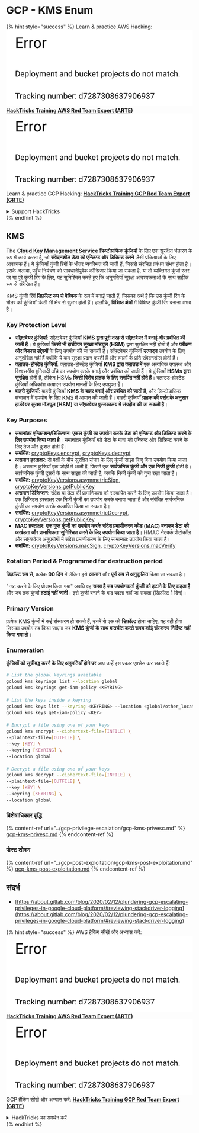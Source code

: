 # GCP - KMS Enum

{% hint style="success" %}
Learn & practice AWS Hacking:<img src="../../../.gitbook/assets/image (1) (1).png" alt="" data-size="line">[**HackTricks Training AWS Red Team Expert (ARTE)**](https://training.hacktricks.xyz/courses/arte)<img src="../../../.gitbook/assets/image (1) (1).png" alt="" data-size="line">\
Learn & practice GCP Hacking: <img src="../../../.gitbook/assets/image (2).png" alt="" data-size="line">[**HackTricks Training GCP Red Team Expert (GRTE)**<img src="../../../.gitbook/assets/image (2).png" alt="" data-size="line">](https://training.hacktricks.xyz/courses/grte)

<details>

<summary>Support HackTricks</summary>

* Check the [**subscription plans**](https://github.com/sponsors/carlospolop)!
* **Join the** 💬 [**Discord group**](https://discord.gg/hRep4RUj7f) or the [**telegram group**](https://t.me/peass) or **follow** us on **Twitter** 🐦 [**@hacktricks\_live**](https://twitter.com/hacktricks\_live)**.**
* **Share hacking tricks by submitting PRs to the** [**HackTricks**](https://github.com/carlospolop/hacktricks) and [**HackTricks Cloud**](https://github.com/carlospolop/hacktricks-cloud) github repos.

</details>
{% endhint %}

## KMS

The [**Cloud Key Management Service**](https://cloud.google.com/kms/docs/) **क्रिप्टोग्राफिक कुंजियों** के लिए एक सुरक्षित भंडारण के रूप में कार्य करता है, जो **संवेदनशील डेटा को एन्क्रिप्ट और डिक्रिप्ट करने** जैसी प्रक्रियाओं के लिए आवश्यक हैं। ये कुंजियाँ कुंजी रिंगों के भीतर व्यवस्थित की जाती हैं, जिससे संरचित प्रबंधन संभव होता है। इसके अलावा, पहुँच नियंत्रण को सावधानीपूर्वक कॉन्फ़िगर किया जा सकता है, या तो व्यक्तिगत कुंजी स्तर पर या पूरे कुंजी रिंग के लिए, यह सुनिश्चित करते हुए कि अनुमतियाँ सुरक्षा आवश्यकताओं के साथ सटीक रूप से संरेखित हैं।

KMS कुंजी रिंगें **डिफ़ॉल्ट रूप से वैश्विक** के रूप में बनाई जाती हैं, जिसका अर्थ है कि उस कुंजी रिंग के भीतर की कुंजियाँ किसी भी क्षेत्र से सुलभ होती हैं। हालाँकि, **विशिष्ट क्षेत्रों** में विशिष्ट कुंजी रिंग बनाना संभव है।

### Key Protection Level

* **सॉफ़्टवेयर कुंजियाँ**: सॉफ़्टवेयर कुंजियाँ **KMS द्वारा पूरी तरह से सॉफ़्टवेयर में बनाई और प्रबंधित की जाती हैं**। ये कुंजियाँ **किसी भी हार्डवेयर सुरक्षा मॉड्यूल (HSM)** द्वारा सुरक्षित नहीं होती हैं और **परीक्षण और विकास उद्देश्यों** के लिए उपयोग की जा सकती हैं। सॉफ़्टवेयर कुंजियाँ **उत्पादन** उपयोग के लिए अनुशंसित नहीं हैं क्योंकि ये कम सुरक्षा प्रदान करती हैं और हमलों के प्रति संवेदनशील होती हैं।
* **क्लाउड-होस्टेड कुंजियाँ**: क्लाउड-होस्टेड कुंजियाँ **KMS द्वारा क्लाउड में** एक अत्यधिक उपलब्ध और विश्वसनीय बुनियादी ढाँचे का उपयोग करके बनाई और प्रबंधित की जाती हैं। ये कुंजियाँ **HSMs द्वारा सुरक्षित** होती हैं, लेकिन HSMs **किसी विशेष ग्राहक के लिए समर्पित नहीं होते हैं**। क्लाउड-होस्टेड कुंजियाँ अधिकांश उत्पादन उपयोग मामलों के लिए उपयुक्त हैं।
* **बाहरी कुंजियाँ**: बाहरी कुंजियाँ **KMS के बाहर बनाई और प्रबंधित की जाती हैं**, और क्रिप्टोग्राफिक संचालन में उपयोग के लिए KMS में आयात की जाती हैं। बाहरी कुंजियाँ **ग्राहक की पसंद के अनुसार हार्डवेयर सुरक्षा मॉड्यूल (HSM) या सॉफ़्टवेयर पुस्तकालय में संग्रहीत की जा सकती हैं**।

### Key Purposes

* **समानांतर एन्क्रिप्शन/डिक्रिप्शन**: **एकल कुंजी का उपयोग करके डेटा को एन्क्रिप्ट और डिक्रिप्ट करने के लिए उपयोग किया जाता है**। समानांतर कुंजियाँ बड़े डेटा के मात्रा को एन्क्रिप्ट और डिक्रिप्ट करने के लिए तेज और कुशल होती हैं।
* **समर्थित**: [cryptoKeys.encrypt](https://cloud.google.com/kms/docs/reference/rest/v1/projects.locations.keyRings.cryptoKeys/encrypt), [cryptoKeys.decrypt](https://cloud.google.com/kms/docs/reference/rest/v1/projects.locations.keyRings.cryptoKeys/decrypt)
* **असमान हस्ताक्षर**: दो पक्षों के बीच सुरक्षित संचार के लिए कुंजी साझा किए बिना उपयोग किया जाता है। असमान कुंजियाँ एक जोड़ी में आती हैं, जिसमें एक **सार्वजनिक कुंजी और एक निजी कुंजी** होती है। सार्वजनिक कुंजी दूसरों के साथ साझा की जाती है, जबकि निजी कुंजी को गुप्त रखा जाता है।
* **समर्थित:** [cryptoKeyVersions.asymmetricSign](https://cloud.google.com/kms/docs/reference/rest/v1/projects.locations.keyRings.cryptoKeys.cryptoKeyVersions/asymmetricSign), [cryptoKeyVersions.getPublicKey](https://cloud.google.com/kms/docs/reference/rest/v1/projects.locations.keyRings.cryptoKeys.cryptoKeyVersions/getPublicKey)
* **असमान डिक्रिप्शन**: संदेश या डेटा की प्रामाणिकता को सत्यापित करने के लिए उपयोग किया जाता है। एक डिजिटल हस्ताक्षर एक निजी कुंजी का उपयोग करके बनाया जाता है और संबंधित सार्वजनिक कुंजी का उपयोग करके सत्यापित किया जा सकता है।
* **समर्थित:** [cryptoKeyVersions.asymmetricDecrypt](https://cloud.google.com/kms/docs/reference/rest/v1/projects.locations.keyRings.cryptoKeys.cryptoKeyVersions/asymmetricDecrypt), [cryptoKeyVersions.getPublicKey](https://cloud.google.com/kms/docs/reference/rest/v1/projects.locations.keyRings.cryptoKeys.cryptoKeyVersions/getPublicKey)
* **MAC हस्ताक्षर**: **एक गुप्त कुंजी का उपयोग करके संदेश प्रमाणीकरण कोड (MAC) बनाकर डेटा की अखंडता और प्रामाणिकता सुनिश्चित करने के लिए उपयोग किया जाता है**। HMAC नेटवर्क प्रोटोकॉल और सॉफ़्टवेयर अनुप्रयोगों में संदेश प्रमाणीकरण के लिए सामान्यतः उपयोग किया जाता है।
* **समर्थित:** [cryptoKeyVersions.macSign](https://cloud.google.com/kms/docs/reference/rest/v1/projects.locations.keyRings.cryptoKeys.cryptoKeyVersions/macSign), [cryptoKeyVersions.macVerify](https://cloud.google.com/kms/docs/reference/rest/v1/projects.locations.keyRings.cryptoKeys.cryptoKeyVersions/macVerify)

### Rotation Period & Programmed for destruction period

**डिफ़ॉल्ट रूप से**, प्रत्येक **90 दिन** में लेकिन इसे **आसान** और **पूर्ण रूप से अनुकूलित** किया जा सकता है।

"नष्ट करने के लिए प्रोग्राम किया गया" अवधि वह **समय है जब उपयोगकर्ता कुंजी को हटाने के लिए कहता है** और जब तक कुंजी **हटाई नहीं जाती**। इसे कुंजी बनाने के बाद बदला नहीं जा सकता (डिफ़ॉल्ट 1 दिन)।

### Primary Version

प्रत्येक KMS कुंजी में कई संस्करण हो सकते हैं, उनमें से एक को **डिफ़ॉल्ट** होना चाहिए, यह वही होगा जिसका उपयोग तब किया जाएगा जब **KMS कुंजी के साथ बातचीत करते समय कोई संस्करण निर्दिष्ट नहीं किया गया हो**।

### Enumeration

**कुंजियों को सूचीबद्ध करने के लिए अनुमतियाँ होने पर** आप उन्हें इस प्रकार एक्सेस कर सकते हैं:
```bash
# List the global keyrings available
gcloud kms keyrings list --location global
gcloud kms keyrings get-iam-policy <KEYRING>

# List the keys inside a keyring
gcloud kms keys list --keyring <KEYRING> --location <global/other_locations>
gcloud kms keys get-iam-policy <KEY>

# Encrypt a file using one of your keys
gcloud kms encrypt --ciphertext-file=[INFILE] \
--plaintext-file=[OUTFILE] \
--key [KEY] \
--keyring [KEYRING] \
--location global

# Decrypt a file using one of your keys
gcloud kms decrypt --ciphertext-file=[INFILE] \
--plaintext-file=[OUTFILE] \
--key [KEY] \
--keyring [KEYRING] \
--location global
```
### विशेषाधिकार वृद्धि

{% content-ref url="../gcp-privilege-escalation/gcp-kms-privesc.md" %}
[gcp-kms-privesc.md](../gcp-privilege-escalation/gcp-kms-privesc.md)
{% endcontent-ref %}

### पोस्ट शोषण

{% content-ref url="../gcp-post-exploitation/gcp-kms-post-exploitation.md" %}
[gcp-kms-post-exploitation.md](../gcp-post-exploitation/gcp-kms-post-exploitation.md)
{% endcontent-ref %}

## संदर्भ

* [https://about.gitlab.com/blog/2020/02/12/plundering-gcp-escalating-privileges-in-google-cloud-platform/#reviewing-stackdriver-logging](https://about.gitlab.com/blog/2020/02/12/plundering-gcp-escalating-privileges-in-google-cloud-platform/#reviewing-stackdriver-logging)

{% hint style="success" %}
AWS हैकिंग सीखें और अभ्यास करें:<img src="../../../.gitbook/assets/image (1) (1).png" alt="" data-size="line">[**HackTricks Training AWS Red Team Expert (ARTE)**](https://training.hacktricks.xyz/courses/arte)<img src="../../../.gitbook/assets/image (1) (1).png" alt="" data-size="line">\
GCP हैकिंग सीखें और अभ्यास करें: <img src="../../../.gitbook/assets/image (2).png" alt="" data-size="line">[**HackTricks Training GCP Red Team Expert (GRTE)**<img src="../../../.gitbook/assets/image (2).png" alt="" data-size="line">](https://training.hacktricks.xyz/courses/grte)

<details>

<summary>HackTricks का समर्थन करें</summary>

* [**सदस्यता योजनाएँ**](https://github.com/sponsors/carlospolop) देखें!
* **💬 [**Discord समूह**](https://discord.gg/hRep4RUj7f) या [**telegram समूह**](https://t.me/peass) में शामिल हों या **Twitter** 🐦 [**@hacktricks\_live**](https://twitter.com/hacktricks\_live)** पर हमें **फॉलो** करें।**
* **हैकिंग ट्रिक्स साझा करें और [**HackTricks**](https://github.com/carlospolop/hacktricks) और [**HackTricks Cloud**](https://github.com/carlospolop/hacktricks-cloud) गिटहब रिपोजिटरी में PR सबमिट करें।**

</details>
{% endhint %}
